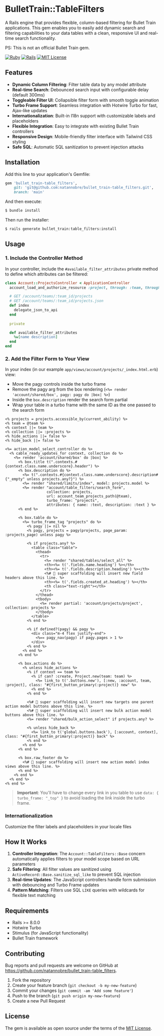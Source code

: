 # BulletTrain::TableFilters

A Rails engine that provides flexible, column-based filtering for Bullet Train applications. This gem enables you to easily add dynamic search and filtering capabilities to your data tables with a clean, responsive UI and real-time search functionality.

PS: This is not an official Bullet Train gem.

[![Ruby](https://img.shields.io/badge/ruby-%3E%3D%203.0.0-red.svg?style=flat&logo=ruby)](https://www.ruby-lang.org/en/downloads/)
[![Rails](https://img.shields.io/badge/rails-%3E%3D%208.0.0-blue.svg?style=flat&logo=ruby-on-rails)](https://rubyonrails.org/)
[![MIT License](https://img.shields.io/badge/license-MIT-blue.svg?style=flat)](https://opensource.org/licenses/MIT)



## Features

- **Dynamic Column Filtering**: Filter table data by any model attribute
- **Real-time Search**: Debounced search input with configurable delay (default 300ms)
- **Toggleable Filter UI**: Collapsible filter form with smooth toggle animation
- **Turbo Frame Support**: Seamless integration with Hotwire Turbo for fast, Ajax-like updates
- **Internationalization**: Built-in I18n support with customizable labels and placeholders
- **Flexible Integration**: Easy to integrate with existing Bullet Train controllers
- **Responsive Design**: Mobile-friendly filter interface with Tailwind CSS styling
- **Safe SQL**: Automatic SQL sanitization to prevent injection attacks

## Installation

Add this line to your application's Gemfile:

```ruby
gem 'bullet_train-table_filters',
    git: 'git@github.com:natannobre/bullet_train-table_filters.git',
    branch: 'main'
```

And then execute:

```bash
$ bundle install
```

Then run the installer:

```bash
$ rails generate bullet_train:table_filters:install
```

## Usage

### 1. Include the Controller Method

In your controller, include the `#available_filter_attributes` private method to define which attributes can be filtered:

```ruby
class Account::ProjectsController < ApplicationController
  account_load_and_authorize_resource :project, through: :team, through_association: :projects

  # GET /account/teams/:team_id/projects
  # GET /account/teams/:team_id/projects.json
  def index
    delegate_json_to_api
  end
  
  private

  def available_filter_attributes
    %w[name description]
  end
end
```

### 2. Add the Filter Form to Your View

In your index (in our example `app/views/account/projects/_index.html.erb`) view:
 - Move the pagy controls inside the turbo frame
 - Remove the pagy arg from the box rendering (`<%= render 'account/shared/box', pagy: pagy do |box| %>`)
 - Inside the `box.description` render the search form partial
 - Wrap your table in a turbo frame with the same ID as the one passed to the search form

```erb
<% projects = projects.accessible_by(current_ability) %>
<% team = @team %>
<% context ||= team %>
<% collection ||= :projects %>
<% hide_actions ||= false %>
<% hide_back ||= false %>

<%= action_model_select_controller do %>
  <% cable_ready_updates_for context, collection do %>
    <%= render 'account/shared/box' do |box| %>
      <% box.title t(".contexts.#{context.class.name.underscore}.header") %>
      <% box.description do %>
        <%= t(".contexts.#{context.class.name.underscore}.description#{"_empty" unless projects.any?}") %>
        <%= render "shared/limits/index", model: projects.model %>
        <%= render "account/table_filters/search_form",
                   collection: projects,
                   url: account_team_projects_path(@team),
                   turbo_frame: "projects",
                   attributes: { name: :text, description: :text } %>
      <% end %>

      <% box.table do %>
        <%= turbo_frame_tag "projects" do %>
          <% pagy ||= nil %>
          <% pagy, projects = pagy(projects, page_param: :projects_page) unless pagy %>

          <% if projects.any? %>
            <table class="table">
              <thead>
                <tr>
                  <%= render "shared/tables/select_all" %>
                  <th><%= t('.fields.name.heading') %></th>
                  <th><%= t('.fields.description.heading') %></th>
                  <%# 🚅 super scaffolding will insert new field headers above this line. %>
                  <th><%= t('.fields.created_at.heading') %></th>
                  <th class="text-right"></th>
                </tr>
              </thead>
              <tbody>
                <%= render partial: 'account/projects/project', collection: projects %>
              </tbody>
            </table>
          <% end %>

          <% if defined?(pagy) && pagy %>
            <div class="m-4 flex justify-end">
              <%== pagy_nav(pagy) if pagy.pages > 1 %>
            </div>
          <% end %>
        <% end %>
      <% end %>

      <% box.actions do %>
        <% unless hide_actions %>
          <% if context == team %>
            <% if can? :create, Project.new(team: team) %>
              <%= link_to t('.buttons.new'), [:new, :account, team, :project], class: "#{first_button_primary(:project)} new" %>
            <% end %>
          <% end %>

          <%# 🚅 super scaffolding will insert new targets one parent action model buttons above this line. %>
          <%# 🚅 super scaffolding will insert new bulk action model buttons above this line. %>
          <%= render "shared/bulk_action_select" if projects.any? %>

          <% unless hide_back %>
            <%= link_to t('global.buttons.back'), [:account, context], class: "#{first_button_primary(:project)} back" %>
          <% end %>
        <% end %>
      <% end %>

      <% box.raw_footer do %>
        <%# 🚅 super scaffolding will insert new action model index views above this line. %>
      <% end %>
    <% end %>
  <% end %>
<% end %>
```

> **Important**: You'll have to change every link in you table to use `data: { turbo_frame: "_top" }` to avoid loading the link inside the turbo frame.

### Internationalization

Customize the filter labels and placeholders in your locale files

## How It Works

1. **Controller Integration**: The `Account::TableFilters::Base` concern automatically applies filters to your model scope based on URL parameters
2. **Safe Filtering**: All filter values are sanitized using `ActiveRecord::Base.sanitize_sql_like` to prevent SQL injection
3. **Real-time Updates**: The JavaScript controllers handle form submission with debouncing and Turbo Frame updates
4. **Pattern Matching**: Filters use SQL `LIKE` queries with wildcards for flexible text matching

## Requirements

- Rails >= 8.0.0
- Hotwire Turbo
- Stimulus (for JavaScript functionality)
- Bullet Train framework

## Contributing

Bug reports and pull requests are welcome on GitHub at https://github.com/natannobre/bullet_train-table_filters.

1. Fork the repository
2. Create your feature branch (`git checkout -b my-new-feature`)
3. Commit your changes (`git commit -am 'Add some feature'`)
4. Push to the branch (`git push origin my-new-feature`)
5. Create a new Pull Request

## License

The gem is available as open source under the terms of the [MIT License](https://opensource.org/licenses/MIT).

